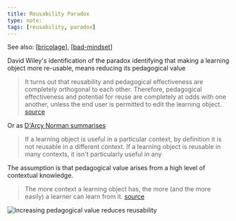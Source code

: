 ```yaml
---
title: Reusability Paradox
type: note:
tags: [reusability, paradox]
---
```


See also: [[bricolage]], [[bad-mindset]]

David Wiley's identification of the paradox identifying that making a learning object more re-usable, means reducing its pedagogical value
> It turns out that reusability and pedagogical effectiveness are completely orthogonal to each other. Therefore, pedagogical effectiveness and potential for reuse are completely at odds with one another, unless the end user is permitted to edit the learning object. [source](http://cnx.org/contents/2tQZVsKy@19/The-Reusability-Paradox)

Or as [D'Arcy Norman summarises](https://darcynorman.net/2003/08/21/addressing-the-reusability-paradox/)
> If a learning object is useful in a particular context, by definition it is not reusable in a different context. If a learning object is reusable in many contexts, it isn't particularly useful in any

The assumption is that pedagogical value arises from a high level of contextual knowledge.
> The more context a learning object has, the more (and the more easily) a learner can learn from it. [source](http://cnx.org/contents/2tQZVsKy@19/The-Reusability-Paradox)

![Increasing pedagogical value reduces reusability](https://djon.es/images/memex/reusabilityParadox.gif "Reusability and pedagogical value are completely orthogonal")




[//begin]: # "Autogenerated link references for markdown compatibility"
[bricolage]: bricolage "Bricolage"
[bad-mindset]: ../CASA/bad-mindset "The BAD (Bricolage, Affordances, Distribution) mindset"
[//end]: # "Autogenerated link references"